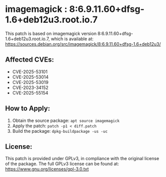 # imagemagick : 8:6.9.11.60+dfsg-1.6+deb12u3.root.io.7

This patch is based on imagemagick version 8:6.9.11.60+dfsg-1.6+deb12u3.root.io.7, which is available at:
https://sources.debian.org/src/imagemagick/8:6.9.11.60+dfsg-1.6+deb12u3/

## Affected CVEs:
- CVE-2025-53101
- CVE-2025-53014
- CVE-2025-53019
- CVE-2023-34152
- CVE-2025-55154

## How to Apply:
1. Obtain the source package: `apt source imagemagick`
2. Apply the patch: `patch -p1 < diff.patch`
3. Build the package: `dpkg-buildpackage -us -uc`

## License:
This patch is provided under GPLv3, in compliance with the original license of the package.
The full GPLv3 license can be found at: https://www.gnu.org/licenses/gpl-3.0.txt
